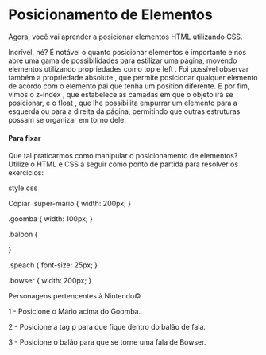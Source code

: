 # Posicionamento de Elementos

Agora, você vai aprender a posicionar elementos HTML utilizando CSS.

Incrível, né? É notável o quanto posicionar elementos é importante e nos abre uma gama de possibilidades para estilizar uma página, movendo elementos utilizando propriedades como top e left . Foi possível observar também a propriedade absolute , que permite posicionar qualquer elemento de acordo com o elemento pai que tenha um position diferente. E por fim, vimos o z-index , que estabelece as camadas em que o objeto irá se posicionar, e o float , que lhe possibilita empurrar um elemento para a esquerda ou para a direita da página, permitindo que outras estruturas possam se organizar em torno dele.

#### Para fixar

Que tal praticarmos como manipular o posicionamento de elementos? Utilize o HTML e CSS a seguir como ponto de partida para resolver os exercícios:

style.css

Copiar
.super-mario {
  width: 200px;
}

.goomba {
  width: 100px;
}

.baloon {

}

.speach {
  font-size: 25px;
}

.bowser {
  width: 200px;
}

Personagens pertencentes à Nintendo©

1 - Posicione o Mário acima do Goomba.

2 - Posicione a tag p para que fique dentro do balão de fala.

3 - Posicione o balão para que se torne uma fala de Bowser.
